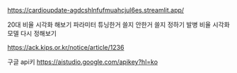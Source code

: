 https://cardioupdate-agdcshlnfufmuahcjul6es.streamlit.app/

20대 비율 시각화 해보기
파라미터 튜닝한거 쓸지 안한거 쓸지 정하기
발병 비율 시각화
모델 다시 정해보기

https://ack.kips.or.kr/notice/article/1236


구글 api키
https://aistudio.google.com/apikey?hl=ko
